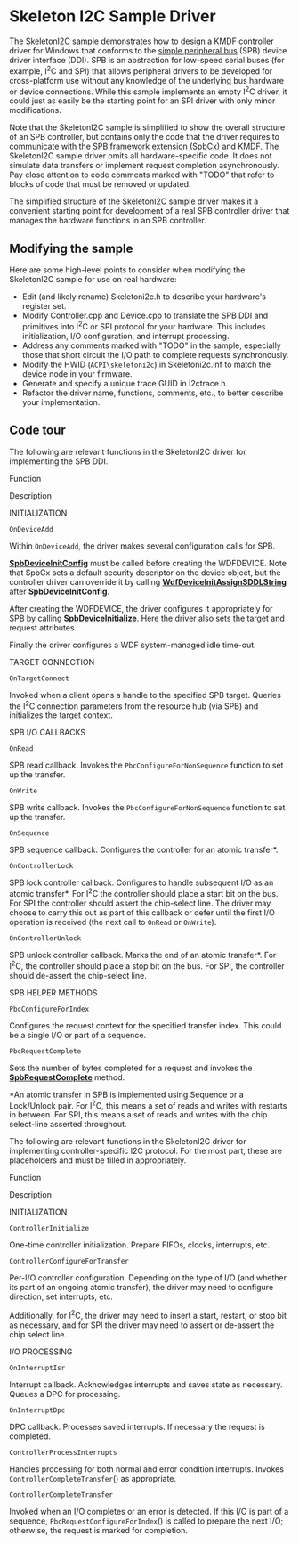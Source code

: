 <!---
    name: Skeleton I2C Sample Driver
    platform: KMDF
    language: cpp
    category: SimplePeripheralBus
    description: Demonstrates how to design a KMDF controller driver for Windows that conforms to the simple peripheral bus (SPB) device driver interface (DDI).
    samplefwlink: http://go.microsoft.com/fwlink/p/?LinkId=617969
--->


Skeleton I2C Sample Driver
==========================

The SkeletonI2C sample demonstrates how to design a KMDF controller driver for Windows that conforms to the [simple peripheral bus](https://msdn.microsoft.com/en-us/library/windows/hardware/hh450903) (SPB) device driver interface (DDI). SPB is an abstraction for low-speed serial buses (for example, I<sup>2</sup>C and SPI) that allows peripheral drivers to be developed for cross-platform use without any knowledge of the underlying bus hardware or device connections. While this sample implements an empty I<sup>2</sup>C driver, it could just as easily be the starting point for an SPI driver with only minor modifications.

Note that the SkeletonI2C sample is simplified to show the overall structure of an SPB controller, but contains only the code that the driver requires to communicate with the [SPB framework extension (SpbCx)](https://msdn.microsoft.com/en-us/library/windows/hardware/hh406203) and KMDF. The SkeletonI2C sample driver omits all hardware-specific code. It does not simulate data transfers or implement request completion asynchronously. Pay close attention to code comments marked with "TODO" that refer to blocks of code that must be removed or updated.

The simplified structure of the SkeletonI2C sample driver makes it a convenient starting point for development of a real SPB controller driver that manages the hardware functions in an SPB controller.

Modifying the sample
--------------------

Here are some high-level points to consider when modifying the SkeletonI2C sample for use on real hardware:

-   Edit (and likely rename) Skeletoni2c.h to describe your hardware's register set.
-   Modify Controller.cpp and Device.cpp to translate the SPB DDI and primitives into I<sup>2</sup>C or SPI protocol for your hardware. This includes initialization, I/O configuration, and interrupt processing.
-   Address any comments marked with "TODO" in the sample, especially those that short circuit the I/O path to complete requests synchronously.
-   Modify the HWID (`ACPI\skeletoni2c`) in Skeletoni2c.inf to match the device node in your firmware.
-   Generate and specify a unique trace GUID in I2ctrace.h.
-   Refactor the driver name, functions, comments, etc., to better describe your implementation.

Code tour
---------

The following are relevant functions in the SkeletonI2C driver for implementing the SPB DDI.

Function

Description

INITIALIZATION

`OnDeviceAdd`

Within `OnDeviceAdd`, the driver makes several configuration calls for SPB.

[**SpbDeviceInitConfig**](https://msdn.microsoft.com/en-us/library/windows/hardware/hh450918) must be called before creating the WDFDEVICE. Note that SpbCx sets a default security descriptor on the device object, but the controller driver can override it by calling [**WdfDeviceInitAssignSDDLString**](https://msdn.microsoft.com/en-us/library/windows/hardware/ff546035) after **SpbDeviceInitConfig**.

After creating the WDFDEVICE, the driver configures it appropriately for SPB by calling [**SpbDeviceInitialize**](https://msdn.microsoft.com/en-us/library/windows/hardware/hh450919). Here the driver also sets the target and request attributes.

Finally the driver configures a WDF system-managed idle time-out.

TARGET CONNECTION

`OnTargetConnect`

Invoked when a client opens a handle to the specified SPB target. Queries the I<sup>2</sup>C connection parameters from the resource hub (via SPB) and initializes the target context.

SPB I/O CALLBACKS

`OnRead`

SPB read callback. Invokes the `PbcConfigureForNonSequence` function to set up the transfer.

`OnWrite`

SPB write callback. Invokes the `PbcConfigureForNonSequence` function to set up the transfer.

`OnSequence`

SPB sequence callback. Configures the controller for an atomic transfer\*.

`OnControllerLock`

SPB lock controller callback. Configures to handle subsequent I/O as an atomic transfer\*. For I<sup>2</sup>C the controller should place a start bit on the bus. For SPI the controller should assert the chip-select line. The driver may choose to carry this out as part of this callback or defer until the first I/O operation is received (the next call to `OnRead` or `OnWrite`).

`OnControllerUnlock`

SPB unlock controller callback. Marks the end of an atomic transfer\*. For I<sup>2</sup>C, the controller should place a stop bit on the bus. For SPI, the controller should de-assert the chip-select line.

SPB HELPER METHODS

`PbcConfigureForIndex`

Configures the request context for the specified transfer index. This could be a single I/O or part of a sequence.

`PbcRequestComplete`

Sets the number of bytes completed for a request and invokes the [**SpbRequestComplete**](https://msdn.microsoft.com/en-us/library/windows/hardware/hh450920) method.

\*An atomic transfer in SPB is implemented using Sequence or a Lock/Unlock pair. For I<sup>2</sup>C, this means a set of reads and writes with restarts in between. For SPI, this means a set of reads and writes with the chip select-line asserted throughout.

The following are relevant functions in the SkeletonI2C driver for implementing controller-specific I2C protocol. For the most part, these are placeholders and must be filled in appropriately.

Function

Description

INITIALIZATION

`ControllerInitialize`

One-time controller initialization. Prepare FIFOs, clocks, interrupts, etc.

`ControllerConfigureForTransfer`

Per-I/O controller configuration. Depending on the type of I/O (and whether its part of an ongoing atomic transfer), the driver may need to configure direction, set interrupts, etc.

Additionally, for I<sup>2</sup>C, the driver may need to insert a start, restart, or stop bit as necessary, and for SPI the driver may need to assert or de-assert the chip select line.

I/O PROCESSING

`OnInterruptIsr`

Interrupt callback. Acknowledges interrupts and saves state as necessary. Queues a DPC for processing.

`OnInterruptDpc`

DPC callback. Processes saved interrupts. If necessary the request is completed.

`ControllerProcessInterrupts`

Handles processing for both normal and error condition interrupts. Invokes `ControllerCompleteTransfer`() as appropriate.

`ControllerCompleteTransfer`

Invoked when an I/O completes or an error is detected. If this I/O is part of a sequence, `PbcRequestConfigureForIndex`() is called to prepare the next I/O; otherwise, the request is marked for completion.

